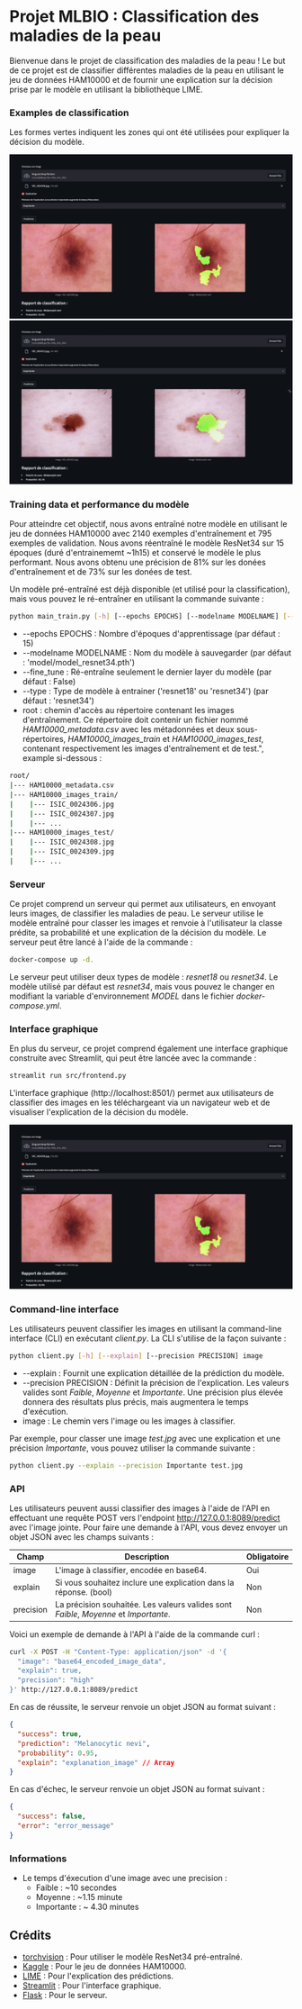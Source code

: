 # Projet MLBIO : Classification des maladies de la peau

Bienvenue dans le projet de classification des maladies de la peau ! Le but de ce projet est de classifier différentes maladies de la peau en utilisant le jeu de données HAM10000 et de fournir une explication sur la décision prise par le modèle en utilisant la bibliothèque LIME.

### Examples de classification

Les formes vertes indiquent les zones qui ont été utilisées pour expliquer la décision du modèle.

![alt text](images/frontend.png "Zones utilisées pour classifier l'image")
![alt text](images/mn_1.png "Zones utilisées pour classifier l'image")


### Training data et performance du modèle

Pour atteindre cet objectif, nous avons entraîné notre modèle en utilisant le jeu de données HAM10000 avec 2140 exemples d'entraînement et 795 exemples de validation. Nous avons réentraîné le modèle ResNet34 sur 15 époques (duré d'entrainememt ~1h15) et conservé le modèle le plus performant. Nous avons obtenu une précision de 81% sur les donées d'entraînement et de 73% sur les donées de test.

Un modèle pré-entraîné est déjà disponible (et utilisé pour la classification), mais vous pouvez le ré-entraîner en utilisant la commande suivante :

```bash
python main_train.py [-h] [--epochs EPOCHS] [--modelname MODELNAME] [--fine_tune] [--type TYPE] root
```

- --epochs EPOCHS : Nombre d'époques d'apprentissage (par défaut : 15)
- --modelname MODELNAME : Nom du modèle à sauvegarder (par défaut : 'model/model_resnet34.pth')
- --fine_tune : Ré-entraîne seulement le dernier layer du modèle (par défaut : False)
- --type : Type de modèle à entrainer ('resnet18' ou 'resnet34') (par défaut : 'resnet34')
- root : chemin d'accès au répertoire contenant les images d'entraînement. Ce répertoire doit contenir un fichier nommé *HAM10000_metadata.csv* avec les métadonnées et deux sous-répertoires, *HAM10000_images_train* et *HAM10000_images_test*, contenant respectivement les images d'entraînement et de test.", example si-dessous :

```bash
root/
|--- HAM10000_metadata.csv
|--- HAM10000_images_train/
|    |--- ISIC_0024306.jpg
|    |--- ISIC_0024307.jpg
|    |--- ...
|--- HAM10000_images_test/
|    |--- ISIC_0024308.jpg
|    |--- ISIC_0024309.jpg
|    |--- ...
```

### Serveur

Ce projet comprend un serveur qui permet aux utilisateurs, en envoyant leurs images, de classifier les maladies de peau. Le serveur utilise le modèle entraîné pour classer les images et renvoie à l'utilisateur la classe prédite, sa probabilité et une explication de la décision du modèle. Le serveur peut être lancé à l'aide de la commande : 

```bash
docker-compose up -d.
```

Le serveur peut utiliser deux types de modèle : *resnet18* ou *resnet34*. Le modèle utilisé par défaut est *resnet34*, mais vous pouvez le changer en modifiant la variable d'environnement *MODEL* dans le fichier *docker-compose.yml*.

### Interface graphique

En plus du serveur, ce projet comprend également une interface graphique construite avec Streamlit, qui peut être lancée avec la commande : 

```bash
streamlit run src/frontend.py
```

L'interface graphique (http://localhost:8501/) permet aux utilisateurs de classifier des images en les téléchargeant via un navigateur web et de visualiser l'explication de la décision du modèle.

![alt text](images/frontend.png "Interface graphique")

### Command-line interface

Les utilisateurs peuvent classifier les images en utilisant la command-line interface (CLI) en exécutant *client.py*. La CLI s'utilise de la façon suivante : 

```bash
python client.py [-h] [--explain] [--precision PRECISION] image
```

- --explain : Fournit une explication détaillée de la prédiction du modèle.
- --precision PRECISION : Définit la précision de l'explication. Les valeurs valides sont *Faible*, *Moyenne* et *Importante*. Une précision plus élevée donnera des résultats plus précis, mais augmentera le temps d'exécution.
- image : Le chemin vers l'image ou les images à classifier.

Par exemple, pour classer une image *test.jpg* avec une explication et une précision *Importante*, vous pouvez utiliser la commande suivante :

```bash
python client.py --explain --precision Importante test.jpg
```

### API

Les utilisateurs peuvent aussi classifier des images à l'aide de l'API en effectuant une requête POST vers l'endpoint http://127.0.0.1:8089/predict avec l'image jointe. Pour faire une demande à l'API, vous devez envoyer un objet JSON avec les champs suivants :

| Champ | Description | Obligatoire |
| ----- | ----------- | ----------- |
| image | L'image à classifier, encodée en base64. | Oui |
| explain | Si vous souhaitez inclure une explication dans la réponse. (bool) | Non |
| precision | La précision souhaitée. Les valeurs valides sont *Faible*, *Moyenne* et *Importante*. | Non |

Voici un exemple de demande à l'API à l'aide de la commande curl :

```bash
curl -X POST -H "Content-Type: application/json" -d '{
  "image": "base64_encoded_image_data",
  "explain": true,
  "precision": "high"
}' http://127.0.0.1:8089/predict
```


En cas de réussite, le serveur renvoie un objet JSON au format suivant :

```json
{
  "success": true,
  "prediction": "Melanocytic nevi",
  "probability": 0.95,
  "explain": "explanation_image" // Array
}
```

En cas d'échec, le serveur renvoie un objet JSON au format suivant :

```json
{
  "success": false,
  "error": "error_message"
}
```

### Informations
- Le temps d'éxecution d'une image avec une precision :
  - Faible : ~10 secondes
  - Moyenne : ~1.15 minute
  - Importante : ~ 4.30 minutes

## Crédits

- [torchvision](https://pytorch.org/vision/stable/index.html) : Pour utiliser le modèle ResNet34 pré-entraîné.
- [Kaggle](https://www.kaggle.com/kmader/skin-cancer-mnist-ham10000) : Pour le jeu de données HAM10000.
- [LIME](https://github.com/marcotcr/lime) : Pour l'explication des prédictions.
- [Streamlit](https://www.streamlit.io/) : Pour l'interface graphique.
- [Flask](https://flask.palletsprojects.com/en/2.2.x/) : Pour le serveur.